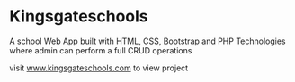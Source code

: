 # Kingsgateschools

A school Web App built with HTML, CSS, Bootstrap and PHP Technologies
where admin can perform a full CRUD operations

visit www.kingsgateschools.com to view project

